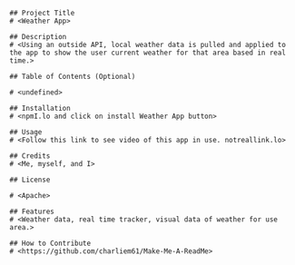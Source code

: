 

    ## Project Title
    # <Weather App>

    ## Description
    # <Using an outside API, local weather data is pulled and applied to the app to show the user current weather for that area based in real time.>

    ## Table of Contents (Optional)

    # <undefined>

    ## Installation
    # <npmI.lo and click on install Weather App button>

    ## Usage
    # <Follow this link to see video of this app in use. notreallink.lo>
    
    ## Credits
    # <Me, myself, and I>
    
    ## License

    # <Apache>
    
    ## Features
    # <Weather data, real time tracker, visual data of weather for use area.>

    ## How to Contribute
    # <https://github.com/charliem61/Make-Me-A-ReadMe>
    
    